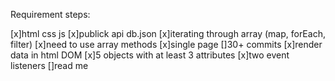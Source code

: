Requirement steps:

[x]html css js
[x]publick api db.json
[x]iterating through array (map, forEach, filter)
[x]need to use array methods
[x]single page
[]30+ commits
[x]render data in html DOM
[x]5 objects with at least 3 attributes
[x]two event listeners
[]read me
